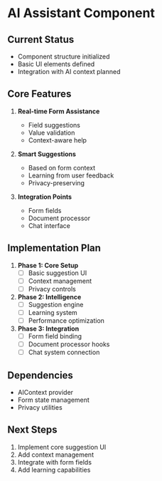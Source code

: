 # AI Assistant Component

## Current Status
- Component structure initialized
- Basic UI elements defined
- Integration with AI context planned

## Core Features
1. **Real-time Form Assistance**
   - Field suggestions
   - Value validation
   - Context-aware help

2. **Smart Suggestions**
   - Based on form context
   - Learning from user feedback
   - Privacy-preserving

3. **Integration Points**
   - Form fields
   - Document processor
   - Chat interface

## Implementation Plan
1. **Phase 1: Core Setup**
   - [ ] Basic suggestion UI
   - [ ] Context management
   - [ ] Privacy controls

2. **Phase 2: Intelligence**
   - [ ] Suggestion engine
   - [ ] Learning system
   - [ ] Performance optimization

3. **Phase 3: Integration**
   - [ ] Form field binding
   - [ ] Document processor hooks
   - [ ] Chat system connection

## Dependencies
- AIContext provider
- Form state management
- Privacy utilities

## Next Steps
1. Implement core suggestion UI
2. Add context management
3. Integrate with form fields
4. Add learning capabilities
